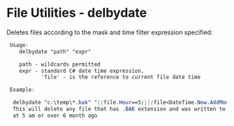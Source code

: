 # File Utilities - delbydate

Deletes files according to the mask and time filter expression specified:


```css
 Usage:
    delbydate "path" "expr"

    path - wildcards permitted
    expr - standard C# date time expression. 
           'file' - is the reference to current file date time

 Example:

  delbydate "c:\temp\*.bak" "((file.Hour==5)||(file<DateTime.Now.AddMonths(-6)))"
  This will delete any file that has .BAK extension and was written to last time either 
  at 5 am or over 6 month ago
```
